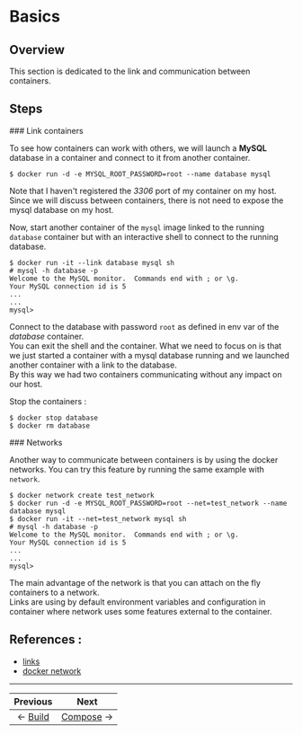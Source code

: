 # Basics

## Overview
This section is dedicated to the link and communication between containers.

## Steps

### Link containers

To see how containers can work with others, we will launch a **MySQL** database in a container and connect to it from another container.
```
$ docker run -d -e MYSQL_ROOT_PASSWORD=root --name database mysql
```
Note that I haven't registered the *3306* port of my container on my host.  
Since we will discuss between containers, there is not need to expose the mysql database on my host.

Now, start another container of the `mysql` image linked to the running `database` container but with an interactive shell to connect to the running database.
```
$ docker run -it --link database mysql sh
# mysql -h database -p
Welcome to the MySQL monitor.  Commands end with ; or \g.
Your MySQL connection id is 5
...
...
mysql>
```
Connect to the database with password `root` as defined in env var of the *database* container.  
You can exit the shell and the container. What we need to focus on is that we just started a container with a mysql database running and we launched another container with a link to the database.  
By this way we had two containers communicating without any impact on our host.

Stop the containers :
```
$ docker stop database
$ docker rm database
```


### Networks

Another way to communicate between containers is by using the docker networks.
You can try this feature by running the same example with `network`.
```
$ docker network create test_network
$ docker run -d -e MYSQL_ROOT_PASSWORD=root --net=test_network --name database mysql
$ docker run -it --net=test_network mysql sh
# mysql -h database -p
Welcome to the MySQL monitor.  Commands end with ; or \g.
Your MySQL connection id is 5
...
...
mysql>
```
The main advantage of the network is that you can attach on the fly containers to a network.  
Links are using by default environment variables and configuration in container where network uses some features external to the container.

## References :
 * [links](https://docs.docker.com/engine/userguide/networking/default_network/dockerlinks/)
 * [docker network](https://docs.docker.com/engine/userguide/networking/)



___

Previous | Next
:---: | :---:
← [Build](../02_Build) | [Compose](../04_Compose)  →
